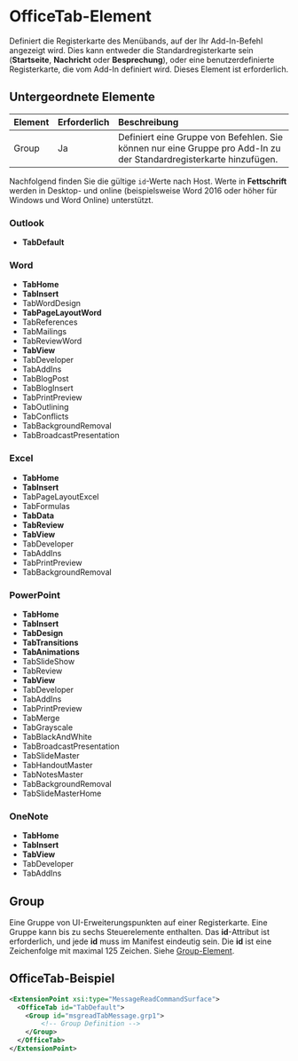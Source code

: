 # <a name="officetab-element"></a>OfficeTab-Element

Definiert die Registerkarte des Menübands, auf der Ihr Add-In-Befehl angezeigt wird. Dies kann entweder die Standardregisterkarte sein (**Startseite**,  **Nachricht** oder  **Besprechung**), oder eine benutzerdefinierte Registerkarte, die vom Add-In definiert wird. Dieses Element ist erforderlich.

## <a name="child-elements"></a>Untergeordnete Elemente

|  Element |  Erforderlich  |  Beschreibung  |
|:-----|:-----|:-----|
|  Group      | Ja |  Definiert eine Gruppe von Befehlen. Sie können nur eine Gruppe pro Add-In zu der Standardregisterkarte hinzufügen.  |

Nachfolgend finden Sie die gültige `id`-Werte nach Host. Werte in **Fettschrift** werden in Desktop- und online (beispielsweise Word 2016 oder höher für Windows und Word Online) unterstützt.

### <a name="outlook"></a>Outlook

- **TabDefault**

### <a name="word"></a>Word

- **TabHome**
- **TabInsert**
- TabWordDesign
- **TabPageLayoutWord**
- TabReferences
- TabMailings
- TabReviewWord
- **TabView**
- TabDeveloper
- TabAddIns
- TabBlogPost
- TabBlogInsert
- TabPrintPreview
- TabOutlining
- TabConflicts
- TabBackgroundRemoval
- TabBroadcastPresentation

### <a name="excel"></a>Excel

- **TabHome**
- **TabInsert**
- TabPageLayoutExcel
- TabFormulas
- **TabData**
- **TabReview**
- **TabView**
- TabDeveloper
- TabAddIns
- TabPrintPreview
- TabBackgroundRemoval 

### <a name="powerpoint"></a>PowerPoint

- **TabHome**
- **TabInsert**
- **TabDesign**
- **TabTransitions**
- **TabAnimations**
- TabSlideShow
- TabReview
- **TabView**
- TabDeveloper
- TabAddIns
- TabPrintPreview
- TabMerge
- TabGrayscale
- TabBlackAndWhite
- TabBroadcastPresentation
- TabSlideMaster
- TabHandoutMaster
- TabNotesMaster
- TabBackgroundRemoval
- TabSlideMasterHome

### <a name="onenote"></a>OneNote

- **TabHome**
- **TabInsert**
- **TabView**
- TabDeveloper
- TabAddIns

## <a name="group"></a>Group

Eine Gruppe von UI-Erweiterungspunkten auf einer Registerkarte. Eine Gruppe kann bis zu sechs Steuerelemente enthalten. Das **id**-Attribut ist erforderlich, und jede **id** muss im Manifest eindeutig sein. Die **id** ist eine Zeichenfolge mit maximal 125 Zeichen. Siehe [Group-Element](group.md).

## <a name="officetab-example"></a>OfficeTab-Beispiel 

```xml
<ExtensionPoint xsi:type="MessageReadCommandSurface">
  <OfficeTab id="TabDefault">
    <Group id="msgreadTabMessage.grp1">
        <!-- Group Definition -->
    </Group>
  </OfficeTab>
</ExtensionPoint>
```
